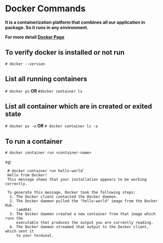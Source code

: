# Docker Commands
 
**It is a containerization platform that combines all our application in package. So it runs in any environment.**
 
**For more detail [Docker Page](https://www.docker.com)**

## To verify docker is installed or not run
 ```# docker --version```

## List all **running** containers
 ```# docker ps```  **OR**  ```#docker container ls```

## List all container which are in **created** or **exited** state
 ```# docker ps -a```  **OR**  ```# docker container ls -a```

## To run a container
 ```# docker container run <container-name>```

_eg:_
 ```
  # docker container run hello-world`
  Hello from Docker!
  This message shows that your installation appears to be working correctly.

  To generate this message, Docker took the following steps:
   1. The Docker client contacted the Docker daemon.
   2. The Docker daemon pulled the "hello-world" image from the Docker Hub.
      (amd64)
   3. The Docker daemon created a new container from that image which runs the
      executable that produces the output you are currently reading.
   4. The Docker daemon streamed that output to the Docker client, which sent it
      to your terminal.
 ```
